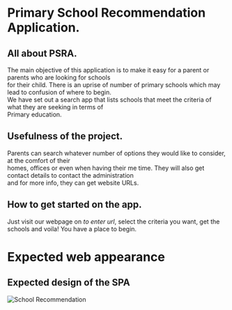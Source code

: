 # Primary School Recommendation Application.

## All about PSRA.
The main objective of this application is to make it easy for a parent or parents who are looking for schools <br> 
for their child. There is an uprise of number of primary schools which may lead to confusion of where to begin.<br>
We have set out a search app that lists schools that meet the criteria of what they are seeking in terms of <br>
Primary education.

## Usefulness of the project.
Parents can search whatever number of options they would like to consider, at the comfort of their <br> 
homes, offices or even when having their me time. They will also get contact details to contact the administration <br>
and for more info, they can get website URLs.

## How to get started on the app.
Just visit our webpage on *to enter url*, select the criteria you want, get the schools and voila! You have a place to begin.

# Expected web appearance
## Expected design of the SPA 

![School Recommendation](https://github.com/ElvineJoy/Primary-School-Recommendation/assets/20923550/c28073ec-242d-423a-bc51-e2a7265792f1)
